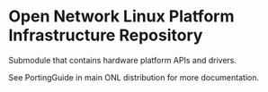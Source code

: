 Open Network Linux Platform Infrastructure Repository
=====================================================

Submodule that contains hardware platform APIs and drivers.

See PortingGuide in main ONL distribution for more documentation.







